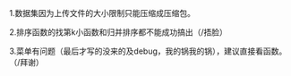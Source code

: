 1.数据集因为上传文件的大小限制只能压缩成压缩包。

2.排序函数的找第k小函数和归并排序都不能成功搞出（/捂脸）

3.菜单有问题（最后才写的没来的及debug，我的锅我的锅），建议直接看函数。（/拜谢）